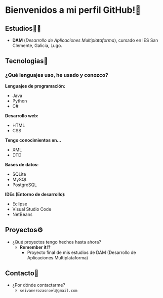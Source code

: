 # Bienvenidos a mi perfil GitHub!👋

## Estudios🧑‍🎓
- **DAM** (_Desarrollo de Aplicaciones Multiplataforma_), cursado en IES San Clemente, Galicia, Lugo.

## Tecnologías🧾
### ¿Qué lenguajes uso, he usado y conozco?

**Lenguajes de programación:**
- Java
- Python
- C#

**Desarrollo web:**
- HTML
- CSS

**Tengo conocimientos en…**
- XML
- DTD

**Bases de datos:**
- SQLite
- MySQL
- PostgreSQL

**IDEs (Entorno de desarrollo):**
- Eclipse
- Visual Studio Code
- NetBeans

## Proyectos⚙️
- ¿Qué proyectos tengo hechos hasta ahora?
  - **Remember it!?**
    - Proyecto final de mis estudios de DAM (Desarrollo de Aplicaciones Multiplataforma)

## Contacto📨
- ¿Por dónde contactarme?
  - `seivanerozasnoel@gmail.com`
